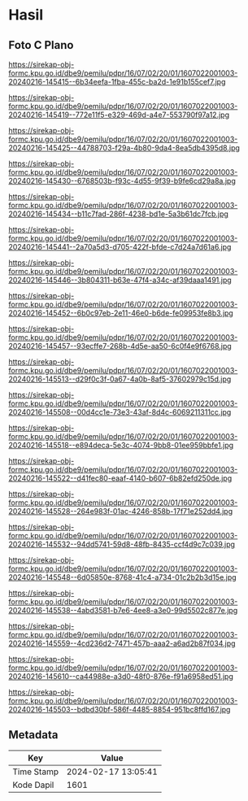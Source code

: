 # Hasil

## Foto C Plano

https://sirekap-obj-formc.kpu.go.id/dbe9/pemilu/pdpr/16/07/02/20/01/1607022001003-20240216-145415--6b34eefa-1fba-455c-ba2d-1e91b155cef7.jpg

https://sirekap-obj-formc.kpu.go.id/dbe9/pemilu/pdpr/16/07/02/20/01/1607022001003-20240216-145419--772e11f5-e329-469d-a4e7-553790f97a12.jpg

https://sirekap-obj-formc.kpu.go.id/dbe9/pemilu/pdpr/16/07/02/20/01/1607022001003-20240216-145425--44788703-f29a-4b80-9da4-8ea5db4395d8.jpg

https://sirekap-obj-formc.kpu.go.id/dbe9/pemilu/pdpr/16/07/02/20/01/1607022001003-20240216-145430--6768503b-f93c-4d55-9f39-b9fe6cd29a8a.jpg

https://sirekap-obj-formc.kpu.go.id/dbe9/pemilu/pdpr/16/07/02/20/01/1607022001003-20240216-145434--b11c7fad-286f-4238-bd1e-5a3b61dc7fcb.jpg

https://sirekap-obj-formc.kpu.go.id/dbe9/pemilu/pdpr/16/07/02/20/01/1607022001003-20240216-145441--2a70a5d3-d705-422f-bfde-c7d24a7d61a6.jpg

https://sirekap-obj-formc.kpu.go.id/dbe9/pemilu/pdpr/16/07/02/20/01/1607022001003-20240216-145446--3b804311-b63e-47f4-a34c-af39daaa1491.jpg

https://sirekap-obj-formc.kpu.go.id/dbe9/pemilu/pdpr/16/07/02/20/01/1607022001003-20240216-145452--6b0c97eb-2e11-46e0-b6de-fe09953fe8b3.jpg

https://sirekap-obj-formc.kpu.go.id/dbe9/pemilu/pdpr/16/07/02/20/01/1607022001003-20240216-145457--93ecffe7-268b-4d5e-aa50-6c0f4e9f6768.jpg

https://sirekap-obj-formc.kpu.go.id/dbe9/pemilu/pdpr/16/07/02/20/01/1607022001003-20240216-145513--d29f0c3f-0a67-4a0b-8af5-37602979c15d.jpg

https://sirekap-obj-formc.kpu.go.id/dbe9/pemilu/pdpr/16/07/02/20/01/1607022001003-20240216-145508--00d4cc1e-73e3-43af-8d4c-6069211311cc.jpg

https://sirekap-obj-formc.kpu.go.id/dbe9/pemilu/pdpr/16/07/02/20/01/1607022001003-20240216-145518--e894deca-5e3c-4074-9bb8-01ee959bbfe1.jpg

https://sirekap-obj-formc.kpu.go.id/dbe9/pemilu/pdpr/16/07/02/20/01/1607022001003-20240216-145522--d41fec80-eaaf-4140-b607-6b82efd250de.jpg

https://sirekap-obj-formc.kpu.go.id/dbe9/pemilu/pdpr/16/07/02/20/01/1607022001003-20240216-145528--264e983f-01ac-4246-858b-17f71e252dd4.jpg

https://sirekap-obj-formc.kpu.go.id/dbe9/pemilu/pdpr/16/07/02/20/01/1607022001003-20240216-145532--94dd5741-59d8-48fb-8435-ccf4d9c7c039.jpg

https://sirekap-obj-formc.kpu.go.id/dbe9/pemilu/pdpr/16/07/02/20/01/1607022001003-20240216-145548--6d05850e-8768-41c4-a734-01c2b2b3d15e.jpg

https://sirekap-obj-formc.kpu.go.id/dbe9/pemilu/pdpr/16/07/02/20/01/1607022001003-20240216-145538--4abd3581-b7e6-4ee8-a3e0-99d5502c877e.jpg

https://sirekap-obj-formc.kpu.go.id/dbe9/pemilu/pdpr/16/07/02/20/01/1607022001003-20240216-145559--4cd236d2-7471-457b-aaa2-a6ad2b87f034.jpg

https://sirekap-obj-formc.kpu.go.id/dbe9/pemilu/pdpr/16/07/02/20/01/1607022001003-20240216-145610--ca44988e-a3d0-48f0-876e-f91a6958ed51.jpg

https://sirekap-obj-formc.kpu.go.id/dbe9/pemilu/pdpr/16/07/02/20/01/1607022001003-20240216-145503--bdbd30bf-586f-4485-8854-951bc8ffd167.jpg


## Metadata

| Key        | Value               |
| ---------- | ------------------- |
| Time Stamp | 2024-02-17 13:05:41 |
| Kode Dapil | 1601                |



